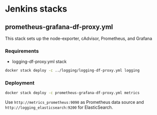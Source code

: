 # Jenkins stacks

## prometheus-grafana-df-proxy.yml

This stack sets up the node-exporter, cAdvisor, Prometheus, and Grafana

### Requirements

* logging-df-proxy.yml stack

```bash
docker stack deploy -c ../logging/logging-df-proxy.yml logging
```

### Deployment

```bash
docker stack deploy -c prometheus-grafana-df-proxy.yml metrics
```

Use `http://metrics_prometheus:9090` as Prometheus data source and `http://logging_elasticsearch:9200` for ElasticSearch.